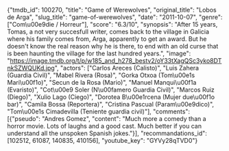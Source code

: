 {"tmdb_id": 100270, "title": "Game of Werewolves", "original_title": "Lobos de Arga", "slug_title": "game-of-werewolves", "date": "2011-10-07", "genre": ["Com\u00e9die / Horreur"], "score": "6.3/10", "synopsis": "After 15 years, Tomas, a not very succesfull writer, comes back to the village in Galicia where his family comes from, Arga, apparently to get an award. But he doesn't know the real reason why he is there, to end with an old curse that is been haunting the village for the last hundred years.", "image": "https://image.tmdb.org/t/p/w185_and_h278_bestv2/oY33tXagQSc3yko8DTnkSZWQUKd.jpg", "actors": ["Carlos Areces (Calisto)", "Luis Zahera (Guardia Civil)", "Mabel Rivera (Rosa)", "Gorka Otxoa (Tom\u00e1s Mari\u00f1o)", "Secun de la Rosa (Mario)", "Manuel Manqui\u00f1a (Evaristo)", "Cot\u00e9 Soler (N\u00famero Guardia Civil)", "Marcos Ruiz (Diego)", "Xulio Lago (Ciego)", "Dorotea B\u00e1rcena (Mujer due\u00f1o bar)", "Camila Bossa (Reportera)", "Cristina Pascual (Param\u00e9dico)", "Tom\u00e1s Cimadevilla (Teniente guardia civil)"], "comments": [{"pseudo": "Andres Gomez", "content": "Much more a comedy than a horror movie. Lots of laughs and a good cast. Much better if you can understand all the unspoken Spanish jokes."}], "recommandations_id": [102512, 61087, 140835, 410156], "youtube_key": "GYVy28qTVD0"}